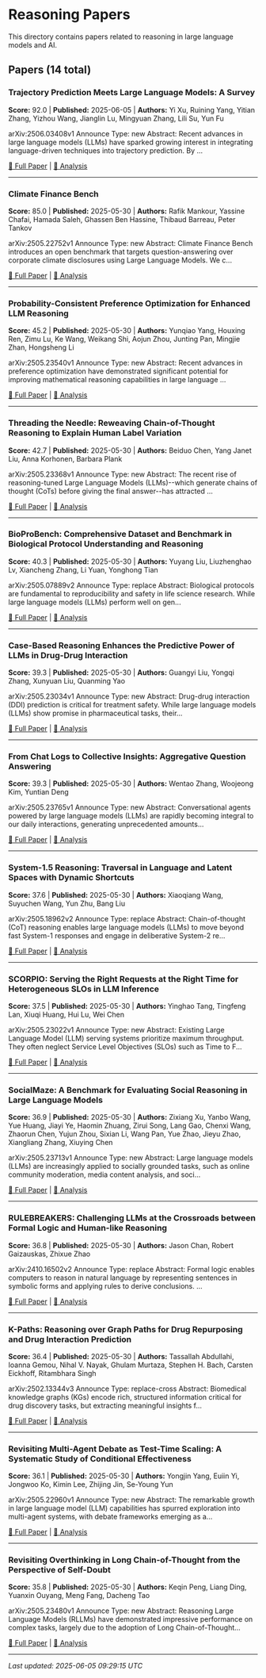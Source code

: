 # Reasoning Papers

This directory contains papers related to reasoning in large language models and AI.

## Papers (14 total)

### Trajectory Prediction Meets Large Language Models: A Survey

**Score:** 92.0 | **Published:** 2025-06-05 | **Authors:** Yi Xu, Ruining Yang, Yitian Zhang, Yizhou Wang, Jianglin Lu, Mingyuan Zhang, Lili Su, Yun Fu

arXiv:2506.03408v1 Announce Type: new 
Abstract: Recent advances in large language models (LLMs) have sparked growing interest in integrating language-driven techniques into trajectory prediction. By ...

[📄 Full Paper](https://arxiv.org/abs/2506.03408) | [📝 Analysis](6aff9429ac3a02f190b98efc75eb176a.md)

---

### Climate Finance Bench

**Score:** 85.0 | **Published:** 2025-05-30 | **Authors:** Rafik Mankour, Yassine Chafai, Hamada Saleh, Ghassen Ben Hassine, Thibaud Barreau, Peter Tankov

arXiv:2505.22752v1 Announce Type: new 
Abstract: Climate Finance Bench introduces an open benchmark that targets question-answering over corporate climate disclosures using Large Language Models. We c...

[📄 Full Paper](https://arxiv.org/abs/2505.22752) | [📝 Analysis](0d8848f8c2dc0ea72124b2968bef073b.md)

---

### Probability-Consistent Preference Optimization for Enhanced LLM Reasoning

**Score:** 45.2 | **Published:** 2025-05-30 | **Authors:** Yunqiao Yang, Houxing Ren, Zimu Lu, Ke Wang, Weikang Shi, Aojun Zhou, Junting Pan, Mingjie Zhan, Hongsheng Li

arXiv:2505.23540v1 Announce Type: new 
Abstract: Recent advances in preference optimization have demonstrated significant potential for improving mathematical reasoning capabilities in large language ...

[📄 Full Paper](https://arxiv.org/abs/2505.23540) | [📝 Analysis](4ef0de47aa53c17c7b8b3e013b11b1a4.md)

---

### Threading the Needle: Reweaving Chain-of-Thought Reasoning to Explain Human Label Variation

**Score:** 42.7 | **Published:** 2025-05-30 | **Authors:** Beiduo Chen, Yang Janet Liu, Anna Korhonen, Barbara Plank

arXiv:2505.23368v1 Announce Type: new 
Abstract: The recent rise of reasoning-tuned Large Language Models (LLMs)--which generate chains of thought (CoTs) before giving the final answer--has attracted ...

[📄 Full Paper](https://arxiv.org/abs/2505.23368) | [📝 Analysis](c4f6b86e81cc82db40d2a587542119c3.md)

---

### BioProBench: Comprehensive Dataset and Benchmark in Biological Protocol Understanding and Reasoning

**Score:** 40.3 | **Published:** 2025-05-30 | **Authors:** Yuyang Liu, Liuzhenghao Lv, Xiancheng Zhang, Li Yuan, Yonghong Tian

arXiv:2505.07889v2 Announce Type: replace 
Abstract: Biological protocols are fundamental to reproducibility and safety in life science research. While large language models (LLMs) perform well on gen...

[📄 Full Paper](https://arxiv.org/abs/2505.07889) | [📝 Analysis](d092cc52720e537c2bd49176801c65e0.md)

---

### Case-Based Reasoning Enhances the Predictive Power of LLMs in Drug-Drug Interaction

**Score:** 39.3 | **Published:** 2025-05-30 | **Authors:** Guangyi Liu, Yongqi Zhang, Xunyuan Liu, Quanming Yao

arXiv:2505.23034v1 Announce Type: new 
Abstract: Drug-drug interaction (DDI) prediction is critical for treatment safety. While large language models (LLMs) show promise in pharmaceutical tasks, their...

[📄 Full Paper](https://arxiv.org/abs/2505.23034) | [📝 Analysis](e993f59e40d8b39dd4e1ff1f2f052d0c.md)

---

### From Chat Logs to Collective Insights: Aggregative Question Answering

**Score:** 39.3 | **Published:** 2025-05-30 | **Authors:** Wentao Zhang, Woojeong Kim, Yuntian Deng

arXiv:2505.23765v1 Announce Type: new 
Abstract: Conversational agents powered by large language models (LLMs) are rapidly becoming integral to our daily interactions, generating unprecedented amounts...

[📄 Full Paper](https://arxiv.org/abs/2505.23765) | [📝 Analysis](8f597a8c6da27433064a340fb0a16cd3.md)

---

### System-1.5 Reasoning: Traversal in Language and Latent Spaces with Dynamic Shortcuts

**Score:** 37.6 | **Published:** 2025-05-30 | **Authors:** Xiaoqiang Wang, Suyuchen Wang, Yun Zhu, Bang Liu

arXiv:2505.18962v2 Announce Type: replace 
Abstract: Chain-of-thought (CoT) reasoning enables large language models (LLMs) to move beyond fast System-1 responses and engage in deliberative System-2 re...

[📄 Full Paper](https://arxiv.org/abs/2505.18962) | [📝 Analysis](fcd50946301c5e81c37e35101510904b.md)

---

### SCORPIO: Serving the Right Requests at the Right Time for Heterogeneous SLOs in LLM Inference

**Score:** 37.5 | **Published:** 2025-05-30 | **Authors:** Yinghao Tang, Tingfeng Lan, Xiuqi Huang, Hui Lu, Wei Chen

arXiv:2505.23022v1 Announce Type: new 
Abstract: Existing Large Language Model (LLM) serving systems prioritize maximum throughput. They often neglect Service Level Objectives (SLOs) such as Time to F...

[📄 Full Paper](https://arxiv.org/abs/2505.23022) | [📝 Analysis](385ff505893c9d597154bf1f6ba4bcfd.md)

---

### SocialMaze: A Benchmark for Evaluating Social Reasoning in Large Language Models

**Score:** 36.9 | **Published:** 2025-05-30 | **Authors:** Zixiang Xu, Yanbo Wang, Yue Huang, Jiayi Ye, Haomin Zhuang, Zirui Song, Lang Gao, Chenxi Wang, Zhaorun Chen, Yujun Zhou, Sixian Li, Wang Pan, Yue Zhao, Jieyu Zhao, Xiangliang Zhang, Xiuying Chen

arXiv:2505.23713v1 Announce Type: new 
Abstract: Large language models (LLMs) are increasingly applied to socially grounded tasks, such as online community moderation, media content analysis, and soci...

[📄 Full Paper](https://arxiv.org/abs/2505.23713) | [📝 Analysis](cf5454592f5e5771e99eae3f4064bd80.md)

---

### RULEBREAKERS: Challenging LLMs at the Crossroads between Formal Logic and Human-like Reasoning

**Score:** 36.8 | **Published:** 2025-05-30 | **Authors:** Jason Chan, Robert Gaizauskas, Zhixue Zhao

arXiv:2410.16502v2 Announce Type: replace 
Abstract: Formal logic enables computers to reason in natural language by representing sentences in symbolic forms and applying rules to derive conclusions. ...

[📄 Full Paper](https://arxiv.org/abs/2410.16502) | [📝 Analysis](798fdcece74db8c6bbb02800b1a44752.md)

---

### K-Paths: Reasoning over Graph Paths for Drug Repurposing and Drug Interaction Prediction

**Score:** 36.4 | **Published:** 2025-05-30 | **Authors:** Tassallah Abdullahi, Ioanna Gemou, Nihal V. Nayak, Ghulam Murtaza, Stephen H. Bach, Carsten Eickhoff, Ritambhara Singh

arXiv:2502.13344v3 Announce Type: replace-cross 
Abstract: Biomedical knowledge graphs (KGs) encode rich, structured information critical for drug discovery tasks, but extracting meaningful insights f...

[📄 Full Paper](https://arxiv.org/abs/2502.13344) | [📝 Analysis](3994616479488ba46c4a756d96c179fa.md)

---

### Revisiting Multi-Agent Debate as Test-Time Scaling: A Systematic Study of Conditional Effectiveness

**Score:** 36.1 | **Published:** 2025-05-30 | **Authors:** Yongjin Yang, Euiin Yi, Jongwoo Ko, Kimin Lee, Zhijing Jin, Se-Young Yun

arXiv:2505.22960v1 Announce Type: new 
Abstract: The remarkable growth in large language model (LLM) capabilities has spurred exploration into multi-agent systems, with debate frameworks emerging as a...

[📄 Full Paper](https://arxiv.org/abs/2505.22960) | [📝 Analysis](091561e0aa1e2420c9617e2db957cbef.md)

---

### Revisiting Overthinking in Long Chain-of-Thought from the Perspective of Self-Doubt

**Score:** 35.8 | **Published:** 2025-05-30 | **Authors:** Keqin Peng, Liang Ding, Yuanxin Ouyang, Meng Fang, Dacheng Tao

arXiv:2505.23480v1 Announce Type: new 
Abstract: Reasoning Large Language Models (RLLMs) have demonstrated impressive performance on complex tasks, largely due to the adoption of Long Chain-of-Thought...

[📄 Full Paper](https://arxiv.org/abs/2505.23480) | [📝 Analysis](2963a6b5177fa0020b210c2c9a946b17.md)

---


*Last updated: 2025-06-05 09:29:15 UTC*
